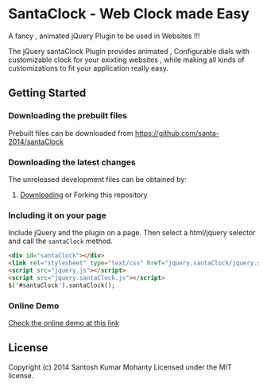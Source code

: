 SantaClock - Web Clock made Easy
==========

A fancy , animated jQuery Plugin to be used in Websites !!!

The jQuery santaClock Plugin provides animated , Configurable dials with customizable clock for your exixting websites , while making all kinds of customizations to fit your application really easy.

## Getting Started

### Downloading the prebuilt files

Prebuilt files can be downloaded from https://github.com/santa-2014/santaClock

### Downloading the latest changes

The unreleased development files can be obtained by:

 1. [Downloading](https://github.com/santa-2014/santaClock) or Forking this repository

### Including it on your page

Include jQuery and the plugin on a page. Then select a html/jquery selector and call the `santaClock` method.

```html
<div id="santaClock"></div>
<link rel="stylesheet" type="text/css" href="jquery.santaClock/jquery.santaClock.css" />
<script src="jquery.js"></script>
<script src="jquery.santaClock.js"></script>
$('#santaClock').santaClock();
```
### Online Demo
 [Check the online demo at this link](http://jsfiddle.net/MUMU1987/C7DeE/)
## License
Copyright (c) 2014 Santosh Kumar Mohanty
Licensed under the MIT license.
